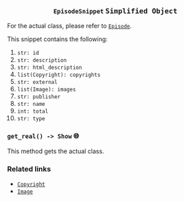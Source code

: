 <h3 align="center"><code>EpisodeSnippet</code> <kbd>Simplified Object</kbd></h3>

For the actual class, please refer to [`Episode`](https://github.com/creuserr/crespot/tree/main/docs/group/show.md).

This snippet contains the following:
1. `str: id`
2. `str: description`
3. `str: html_description`
4. `list(Copyright): copyrights`
5. `str: external`
6. `list(Image): images`
7. `str: publisher`
8. `str: name`
9. `int: total`
10. `str: type`

### `get_real() -> Show` <kbd>:globe_with_meridians:</kbd>
This method gets the actual class.

### Related links

- [`Copyright`](https://github.com/creuserr/crespot/tree/main/docs/detail/copyright.md)
- [`Image`](https://github.com/creuserr/crespot/tree/main/docs/detail/image.md)